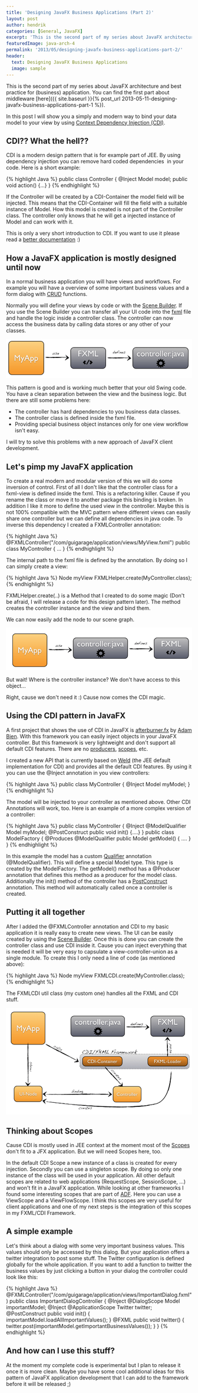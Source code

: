 ```yaml
---
title: 'Designing JavaFX Business Applications (Part 2)'
layout: post
author: hendrik
categories: [General, JavaFX]
excerpt: 'This is the second part of my series about JavaFX architecture and best practice for (business) application.'
featuredImage: java-arch-4
permalink: '2013/05/designing-javafx-business-applications-part-2/'
header:
  text: Designing JavaFX Business Applications
  image: sample
---
```

This is the second part of my series about JavaFX architecture and best practice for (business) application. You can find the first part about middleware [here]({{ site.baseurl }}{% post_url 2013-05-11-designing-javafx-business-applications-part-1 %}).

In this post I will show you a simply and modern way to bind your data model to your view by using [Context Dependency Injection (CDI)](http://en.wikipedia.org/wiki/Dependency_injection).

## CDI?? What the hell??

CDI is a modern design pattern that is for example part of JEE. By using dependency injection you can remove hard coded dependencies  in your code. Here is a short example:

{% highlight Java %}
public class Controller {
    @Inject
    Model model;
    public void action() {...}
}
{% endhighlight %}

If the Controller will be created by a CDI-Container the model field will be injected. This means that the CDI-Container will fill the field with a suitable instance of Model. How this model is created is not part of the Controller class. The controller only knows that he will get a injected instance of Model and can work with it.

This is only a very short introduction to CDI. If you want to use it please read a [better documentation](http://docs.oracle.com/javaee/6/tutorial/doc/giwhl.html) :)

## How a JavaFX application is mostly designed until now

In a normal business application you will have views and workflows. For example you will have a overview of some important business values and a form dialog with [CRUD](http://en.wikipedia.org/wiki/Create,_read,_update_and_delete) functions.

Normally you will define your views by code or with the [Scene Builder](http://docs.oracle.com/javafx/scenebuilder/1/get_started/jsbpub-get_started.htm). If you use the Scene Builder you can transfer all your UI code into the [fxml](http://docs.oracle.com/javafx/2/fxml_get_started/jfxpub-fxml_get_started.htm) file and handle the logic inside a controller class. The controller can now access the business data by calling data stores or any other of your classes.

![cdi1](/assets/posts/guigarage-legacy/cdi1.png)

This pattern is good and is working much better that your old Swing code. You have a clean separation between the view and the business logic. But there are still some problems here:

* The controller has hard dependencies to you business data classes.
* The controller class is defined inside the fxml file.
* Providing special business object instances only for one view workflow isn't easy.

I will try to solve this problems with a new approach of JavaFX client development.

## Let's pimp my JavaFX application

To create a real modern and modular version of this we will do some inversion of control. First of all I don't like that the controller class for a fxml-view is defined inside the fxml. This is a refactoring killer. Cause if you rename the class or move it to another package this binding is broken. In addition I like it more to define the used view in the controller. Maybe this is not 100% compatible with the MVC pattern where different views can easily share one controller but we can define all dependencies in java code. To inverse this dependency I created a FXMLController annotation:

{% highlight Java %}
@FXMLController("/com/guigarage/application/views/MyView.fxml")
public class MyController {
...
}
{% endhighlight %}

The internal path to the fxml file is defined by the annotation. By doing so I can simply create a view:

{% highlight Java %}
Node myView FXMLHelper.create(MyController.class);
{% endhighlight %}

FXMLHelper.create(..) is a Method that I created to do some magic (Don't be afraid, I will release a code for this design pattern later). The method creates the controller instance and the view and bind them.

We can now easily add the node to our scene graph.

![cdi2](/assets/posts/guigarage-legacy/cdi2.png)

But wait! Where is the controller instance? We don't have access to this object...

Right, cause we don't need it :) Cause now comes the CDI magic.

## Using the CDI pattern in JavaFX

A first project that shows the use of CDI in JavaFX is [afterburner.fx](http://afterburner.adam-bien.com) by [Adam Bien](http://about.adam-bien.com). With this framework you can easily inject objects in your JavaFX controller. But this framework is very lightweight and don't support all default CDI features. There are no [producers](http://docs.oracle.com/javaee/6/tutorial/doc/gkgkv.html#gmgjt), [scopes](http://docs.oracle.com/javaee/6/tutorial/doc/gjbbk.html), etc.

I created a new API that is currently based on [Weld](http://seamframework.org/Weld) (the JEE default implementation for CDI) and provides all the default CDI features. By using it you can use the @Inject annotation in you view controllers:

{% highlight Java %}
public class MyController {
   @Inject
   Model myModel;
}
{% endhighlight %}

The model will be injected to your controller as mentioned above. Other CDI Annotations will work, too. Here is an example of a more complex version of a controller:

{% highlight Java %}
public class MyController {
   @Inject
   @ModelQualifier
   Model myModel;
   @PostConstruct
   public void init() {....}
}
public class ModelFactory {
    @Produces
    @ModelQualifier
    public Model getModel() {
        ....
    }
}
{% endhighlight %}

In this example the model has a custom [Qualifier](https://blogs.oracle.com/arungupta/entry/totd_161_java_ee_6) annotation (@ModelQualifier). This will define a special Model type. This type is created by the ModelFactory. The getModel() method has a @Producer annotation that defines this method as a producer for the model class. Additionally the init() method of the controller has a [PostConstruct](http://docs.oracle.com/javaee/6/tutorial/doc/gmgkd.html) annotation. This method will automatically called once a controller is created.

## Putting it all together

After I added the @FXMLController annotation and CDI to my basic application it is really easy to create new views. The UI can be easily created by using the [Scene Builder](http://docs.oracle.com/javafx/scenebuilder/1/get_started/jsbpub-get_started.htm). Once this is done you can create the controller class and use CDI inside it. Cause you can inject everything that is needed it will be very easy to capsulate a view-controller-union as a single module. To create this I only need a line of code (as mentioned above):

{% highlight Java %}
Node myView FXMLCDI.create(MyController.class);
{% endhighlight %}

The FXMLCDI util class (my custom one) handles all the FXML and CDI stuff.

![cdi3](/assets/posts/guigarage-legacy/cdi3.png)

## Thinking about Scopes

Cause CDI is mostly used in JEE context at the moment most of the [Scopes](http://docs.oracle.com/javaee/6/tutorial/doc/gjbbk.html) don't fit to a JFX application. But we will need Scopes here, too.

In the default CDI Scope a new instance of a class is created for every injection. Secondly you can use a singleton scope. By doing so only one instance of the class will be used in your application. All other default scopes are related to web applications (RequestScope, SessionScope, ...) and won't fit in a JavaFX application. While looking at other frameworks I found some interesting scopes that are part of [ADF](http://www.oracle.com/technetwork/developer-tools/adf/overview/index.html). Here you can use a ViewScope and a ViewFlowScope. I think this scopes are very useful for client applications and one of my next steps is the integration of this scopes in my FXML/CDI Framework.

## A simple example

Let's think about a dialog with some very important business values. This values should only be accessed by this dialog. But your application offers a twitter integration to post some stuff. The Twitter configuration is defined globally for the whole application. If you want to add a function to twitter the business values by just clicking a button in your dialog the controller could look like this:

{% highlight Java %}
@FXMLController("/com/guigarage/application/views/ImportantDialog.fxml")
public class ImportantDialogController {
   @Inject
   @DialogScope
   Model importantModel;
   @Inject
   @ApplicationScope
   Twitter twitter;
   @PostConstruct
   public void init() {
      importantModel.loadAllImportantValues();
   }
   @FXML
   public void twitter() {
      twitter.post(importantModel.getImportantBusinessValues());
   }
}
{% endhighlight %}

## And how can I use this stuff?

At the moment my complete code is experimental but I plan to release it once it is more clean. Maybe you have some cool additional ideas for this pattern of JavaFX application development that I can add to the framework before it will be released ;)
